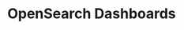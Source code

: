 ---
role: ui
title: OpenSearch Dashboards
artifact_id: opensearch-dashboards
architecture: x64
platform: linux
type: rpm
artifact_url: https://artifacts.opensearch.org/releases/bundle/opensearch-dashboards/2.1.0/opensearch-dashboards-2.1.0-linux-x64.rpm
version: 2.1.0
category: opensearch-dashboards
slug: opensearch-dashboards-2.1.0-linux-x64-rpm
signature: https://artifacts.opensearch.org/releases/bundle/opensearch-dashboards/2.1.0/opensearch-dashboards-2.1.0-linux-x64.rpm.sig
guide: https://opensearch.org/docs/latest/opensearch/install/rpm
---